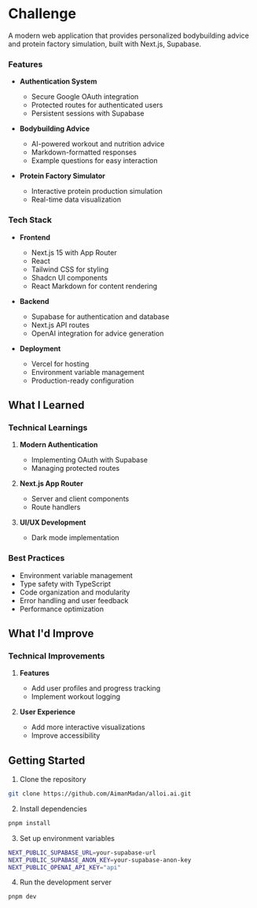# Challenge  

A modern web application that provides personalized bodybuilding advice and protein factory simulation, built with Next.js, Supabase.



### Features
- **Authentication System**
  - Secure Google OAuth integration
  - Protected routes for authenticated users
  - Persistent sessions with Supabase

- **Bodybuilding Advice**
  - AI-powered workout and nutrition advice
  - Markdown-formatted responses
  - Example questions for easy interaction


- **Protein Factory Simulator**
  - Interactive protein production simulation
  - Real-time data visualization


### Tech Stack
- **Frontend**
  - Next.js 15 with App Router
  - React 
  - Tailwind CSS for styling
  - Shadcn UI components
  - React Markdown for content rendering

- **Backend**
  - Supabase for authentication and database
  - Next.js API routes
  - OpenAI integration for advice generation

- **Deployment**
  - Vercel for hosting
  - Environment variable management
  - Production-ready configuration

##  What I Learned

### Technical Learnings
1. **Modern Authentication**
   - Implementing OAuth with Supabase
   - Managing protected routes


2. **Next.js App Router**
   - Server and client components
   - Route handlers

3. **UI/UX Development**
   - Dark mode implementation


### Best Practices
- Environment variable management
- Type safety with TypeScript
- Code organization and modularity
- Error handling and user feedback
- Performance optimization

##  What I'd Improve

### Technical Improvements
1. **Features**
   - Add user profiles and progress tracking
   - Implement workout logging

2. **User Experience**
   - Add more interactive visualizations
   - Improve accessibility




##  Getting Started

1. Clone the repository
```bash
git clone https://github.com/AimanMadan/alloi.ai.git
```

2. Install dependencies
```bash
pnpm install
```

3. Set up environment variables
```bash
NEXT_PUBLIC_SUPABASE_URL=your-supabase-url
NEXT_PUBLIC_SUPABASE_ANON_KEY=your-supabase-anon-key
NEXT_PUBLIC_OPENAI_API_KEY="api"
```

4. Run the development server
```bash
pnpm dev
```
